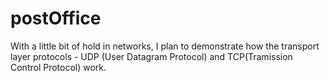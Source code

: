 # postOffice
With a little bit of hold in networks, I plan to demonstrate how the transport layer protocols - UDP (User Datagram Protocol) and TCP(Tramission Control Protocol) work.
